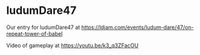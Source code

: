 # ludumDare47

Our entry for ludumDare47 at https://ldjam.com/events/ludum-dare/47/on-repeat-tower-of-babel

Video of gameplay at https://youtu.be/k3_q3ZFacOU
